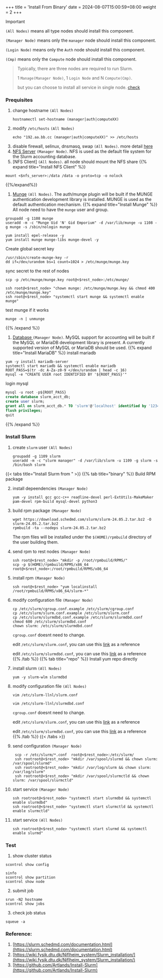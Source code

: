 +++
title = 'Install From Binary'
date = 2024-08-07T15:00:59+08:00
weight = 2
+++
> [!IMPORTANT]
> 
>`(All Nodes)` means all type nodes should install this component.
>
>`(Manager Node)` means only the `manager` node should install this component.
>
>`(Login Node)` means only the `Auth` node should install this component.
>
>`(Cmp)` means only the `Compute` node should install this component.


> Typically, there are three nodes are required to run Slurm. 
> 
> 1 `Manage(Manager Node)`, 1 `Login Node` and N `Compute(Cmp)`. 
> 
> but you can choose to install all service in single node. [check](https://www.amaxchina.com/Support/TechDocument/Detail/548)

### Prequisites
1. change hostname `(All Nodes)` 
    ```shell 
    hostnamectl set-hostname (manager|auth|computeXX)
    ```
2. modify `/etc/hosts` `(All Nodes)`
    ```shell
    echo "192.aa.bb.cc (manager|auth|computeXX)" >> /etc/hosts
    ```
3. disable firewall, selinux, dnsmasq, swap `(All Nodes)`. more detail [here](../../Articles/CheatSheet/Linux/disable_service/index.html)
4. [NFS Server](../../Software/Storage/NFS/index.html) `(Manager Node)`. NFS is used as the default file system for the Slurm accounting database. 
5. [NFS Client] `(All Nodes)`. all node should mount the NFS share
{{% expand title="Install NFS Client" %}}
```shell
mount <$nfs_server>:/data /data -o proto=tcp -o nolock
```
{{%/expand%}}
1. [Munge](https://dun.github.io/munge/) `(All Nodes)`. The auth/munge plugin will be built if the MUNGE authentication development library is installed. MUNGE is used as the default authentication mechanism.
{{% expand title="Install Munge" %}}
All node need to have the `munge` user and group.

```shell
groupadd -g 1108 munge
useradd -m -c "Munge Uid 'N' Gid Emporium" -d /var/lib/munge -u 1108 -g munge -s /sbin/nologin munge
```

```shell
yum install epel-release -y
yum install munge munge-libs munge-devel -y
```
Create global secret key

```shell
/usr/sbin/create-munge-key -r
dd if=/dev/urandom bs=1 count=1024 > /etc/munge/munge.key
```

sync secret to the rest of nodes
```shell
scp -p /etc/munge/munge.key root@<$rest_node>:/etc/munge/
```
```shell
ssh root@<$rest_node> "chown munge: /etc/munge/munge.key && chmod 400 /etc/munge/munge.key"
ssh root@<$rest_node> "systemctl start munge && systemctl enable munge"
```

test munge if it works
```shell
munge -n | unmunge
```
{{% /expand %}}
1. [Database ]() `(Manager Node)`. MySQL support for accounting will be built if the MySQL or MariaDB development library is present. A currently supported version of MySQL or MariaDB should be used.
{{% expand title="Install MariaDB" %}}
install mariadb
```shell
yum -y install mariadb-server
systemctl start mariadb && systemctl enable mariadb
ROOT_PASS=$(tr -dc A-Za-z0-9 </dev/urandom | head -c 16) 
mysql -e "CREATE USER root IDENTIFIED BY '${ROOT_PASS}'"
```
login mysql
```sql
mysql -u root -p${ROOT_PASS}
create database slurm_acct_db;
create user slurm;
grant all on slurm_acct_db.* TO 'slurm'@'localhost' identified by '123456' with grant option;
flush privileges;
quit
```
{{% /expand %}}

### Install Slurm 

1. create `slurm` user `(All Nodes)`
    ```shell
    groupadd -g 1109 slurm
    useradd -m -c "slurm manager" -d /var/lib/slurm -u 1109 -g slurm -s /bin/bash slurm
    ```

{{< tabs title="Install Slurm from " >}}
{{% tab title="binary" %}}
Build RPM package

2. install depeendencies `(Manager Node)`
    ```shell
    yum -y install gcc gcc-c++ readline-devel perl-ExtUtils-MakeMaker pam-devel rpm-build mysql-devel python3
    ```
3. build rpm package `(Manager Node)`
    ```shell
    wget https://download.schedmd.com/slurm/slurm-24.05.2.tar.bz2 -O slurm-24.05.2.tar.bz2
    rpmbuild -ta --nodeps slurm-24.05.2.tar.bz2
    ```
   The rpm files will be installed under the `$(HOME)/rpmbuild` directory of the user building them.
4. send rpm to rest nodes  `(Manager Node)`
    ```shell
    ssh root@<$rest_node> "mkdir -p /root/rpmbuild/RPMS/"
    scp -p $(HOME)/rpmbuild/RPMS/x86_64 root@<$rest_node>:/root/rpmbuild/RPMS/x86_64
    ```
5. install rpm  `(Manager Node)`
    ```shell
    ssh root@<$rest_node> "yum localinstall /root/rpmbuild/RPMS/x86_64/slurm-*"
    ```
6. modify configuration file `(Manager Node)`
    ```shell
    cp /etc/slurm/cgroup.conf.example /etc/slurm/cgroup.conf
    cp /etc/slurm/slurm.conf.example /etc/slurm/slurm.conf
    cp /etc/slurm/slurmdbd.conf.example /etc/slurm/slurmdbd.conf
    chmod 600 /etc/slurm/slurmdbd.conf
    chown slurm: /etc/slurm/slurmdbd.conf
    ```
    `cgroup.conf` doesnt need to change.<br/>

    edit `/etc/slurm/slurm.conf`, you can use this [link](../config_file/slurm.md) as a reference <br/>

    edit `/etc/slurm/slurmdbd.conf`, you can use this [link](../config_file/slurmdbd.md) as a reference <br/>
{{% /tab %}}
{{% tab title="repo" %}}
Install yum repo directly

1. install slurm `(All Nodes)`
    ```shell
    yum -y slurm-wlm slurmdbd
    ```
2. modify configuration file `(All Nodes)`
    ```shell
    vim /etc/slurm-llnl/slurm.conf
    ```
    ```shell
    vim /etc/slurm-llnl/slurmdbd.conf
    ```
    `cgroup.conf` doesnt need to change.<br/>

    edit `/etc/slurm/slurm.conf`, you can use this [link](../config_file/slurm.md/) as a reference <br/>

    edit `/etc/slurm/slurmdbd.conf`, you can use this [link](../config_file/slurmdbd.md) as a reference <br/>
{{% /tab %}}
{{< /tabs >}}


2. send configuration  `(Manager Node)`
   ```shell
    scp -r /etc/slurm/*.conf  root@<$rest_node>:/etc/slurm/
    ssh rootroot@<$rest_node> "mkdir /var/spool/slurmd && chown slurm: /var/spool/slurmd"
    ssh rootroot@<$rest_node> "mkdir /var/log/slurm && chown slurm: /var/log/slurm"
    ssh rootroot@<$rest_node> "mkdir /var/spool/slurmctld && chown slurm: /var/spool/slurmctld"
   ```
3. start service `(Manager Node)`
    ```shell
    ssh rootroot@<$rest_node> "systemctl start slurmdbd && systemctl enable slurmdbd"
    ssh rootroot@<$rest_node> "systemctl start slurmctld && systemctl enable slurmctld"
    ```
4. start service `(All Nodes)`
    ```shell
    ssh rootroot@<$rest_node> "systemctl start slurmd && systemctl enable slurmd"
    ```

### Test
1. show cluster status
```shell
scontrol show config
```
```shell
sinfo
scontrol show partition
scontrol show node
```

2. submit job
```shell
srun -N2 hostname
scontrol show jobs
```
3. check job status
```shell
squeue -a
```



### Reference:
1. [https://slurm.schedmd.com/documentation.html](https://slurm.schedmd.com/documentation.html)
2. [https://wiki.fysik.dtu.dk/Niflheim_system/Slurm_installation/](https://wiki.fysik.dtu.dk/Niflheim_system/Slurm_installation/)
3. [https://github.com/Artlands/Install-Slurm](https://github.com/Artlands/Install-Slurm)